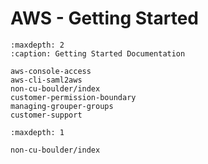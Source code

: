 # AWS - Getting Started

```{toctree}
:maxdepth: 2
:caption: Getting Started Documentation

aws-console-access
aws-cli-saml2aws
non-cu-boulder/index
customer-permission-boundary
managing-grouper-groups
customer-support

```

```{toctree}
:maxdepth: 1
    
non-cu-boulder/index

```
    